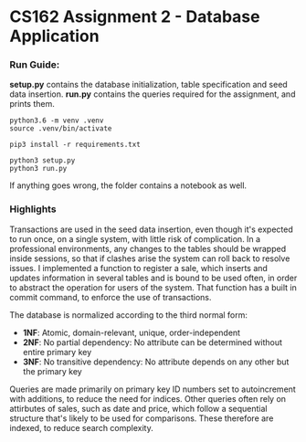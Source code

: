 # CS162 Assignment 2 - Database Application

### Run Guide:
**setup.py** contains the database initialization, table specification and seed data insertion.
**run.py** contains the queries required for the assignment, and prints them.
```
python3.6 -m venv .venv
source .venv/bin/activate

pip3 install -r requirements.txt

python3 setup.py
python3 run.py
```
If anything goes wrong, the folder contains a notebook as well.

### Highlights

Transactions are used in the seed data insertion, even though it's expected to run once, on a single system, with little risk of complication.
In a professional environments, any changes to the tables should be wrapped inside sessions, so that if clashes arise the system can roll back to resolve issues. I implemented a function to register a sale, which inserts and updates information in several tables and is bound to be used often, in order to abstract the operation for users of the system. That function has a built in commit command, to enforce the use of transactions.

The database is normalized according to the third normal form:
- **1NF**: Atomic, domain-relevant, unique, order-independent
- **2NF**: No partial dependency: No attribute can be determined without entire primary key
- **3NF**: No transitive dependency: No attribute depends on any other but the primary key

Queries are made primarily on primary key ID numbers set to autoincrement with additions, to reduce the need for indices.
Other queries often rely on attirbutes of sales, such as date and price, which follow a sequential structure that's likely to be used for comparisons. These therefore are indexed, to reduce search complexity.